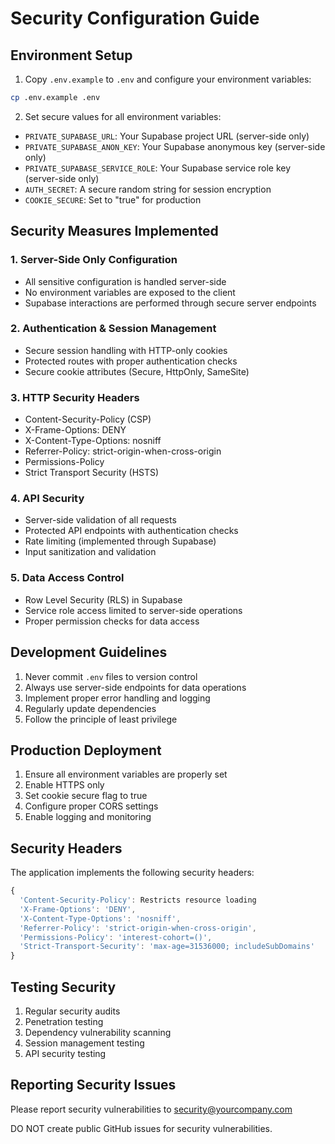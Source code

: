 # Security Configuration Guide

## Environment Setup

1. Copy `.env.example` to `.env` and configure your environment variables:
```bash
cp .env.example .env
```

2. Set secure values for all environment variables:
- `PRIVATE_SUPABASE_URL`: Your Supabase project URL (server-side only)
- `PRIVATE_SUPABASE_ANON_KEY`: Your Supabase anonymous key (server-side only)
- `PRIVATE_SUPABASE_SERVICE_ROLE`: Your Supabase service role key (server-side only)
- `AUTH_SECRET`: A secure random string for session encryption
- `COOKIE_SECURE`: Set to "true" for production

## Security Measures Implemented

### 1. Server-Side Only Configuration
- All sensitive configuration is handled server-side
- No environment variables are exposed to the client
- Supabase interactions are performed through secure server endpoints

### 2. Authentication & Session Management
- Secure session handling with HTTP-only cookies
- Protected routes with proper authentication checks
- Secure cookie attributes (Secure, HttpOnly, SameSite)

### 3. HTTP Security Headers
- Content-Security-Policy (CSP)
- X-Frame-Options: DENY
- X-Content-Type-Options: nosniff
- Referrer-Policy: strict-origin-when-cross-origin
- Permissions-Policy
- Strict Transport Security (HSTS)

### 4. API Security
- Server-side validation of all requests
- Protected API endpoints with authentication checks
- Rate limiting (implemented through Supabase)
- Input sanitization and validation

### 5. Data Access Control
- Row Level Security (RLS) in Supabase
- Service role access limited to server-side operations
- Proper permission checks for data access

## Development Guidelines

1. Never commit `.env` files to version control
2. Always use server-side endpoints for data operations
3. Implement proper error handling and logging
4. Regularly update dependencies
5. Follow the principle of least privilege

## Production Deployment

1. Ensure all environment variables are properly set
2. Enable HTTPS only
3. Set cookie secure flag to true
4. Configure proper CORS settings
5. Enable logging and monitoring

## Security Headers

The application implements the following security headers:

```javascript
{
  'Content-Security-Policy': Restricts resource loading
  'X-Frame-Options': 'DENY',
  'X-Content-Type-Options': 'nosniff',
  'Referrer-Policy': 'strict-origin-when-cross-origin',
  'Permissions-Policy': 'interest-cohort=()',
  'Strict-Transport-Security': 'max-age=31536000; includeSubDomains'
}
```

## Testing Security

1. Regular security audits
2. Penetration testing
3. Dependency vulnerability scanning
4. Session management testing
5. API security testing

## Reporting Security Issues

Please report security vulnerabilities to [security@yourcompany.com](mailto:security@yourcompany.com)

DO NOT create public GitHub issues for security vulnerabilities.
